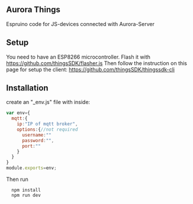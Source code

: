 
## Aurora Things
Espruino code for JS-devices connected with Aurora-Server

## Setup
You need to have an ESP8266 microcontroller.
Flash it with https://github.com/thingsSDK/flasher.js
Then follow the instruction on this page for setup the client:
https://github.com/thingsSDK/thingssdk-cli

## Installation

create an "_env.js" file with inside:

```javascript
var env={
  mqtt:{
    ip:"IP of mqtt broker",
    options:{//not required
      username:""
      password:"",
      port:""
    }
  }
}
module.exports=env;
```

Then run

```
  npm install
  npm run dev
```
